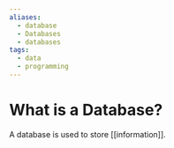```yaml
---
aliases:
  - database
  - Databases
  - databases
tags:
  - data
  - programming
---
```

# What is a Database?
A database is used to store [[information]]. 